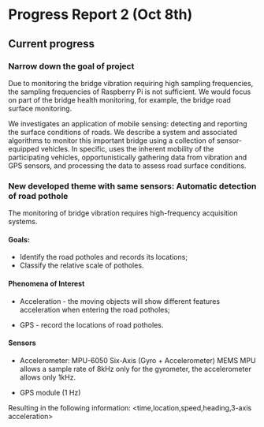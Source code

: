 # Progress Report 2 (Oct 8th)


## Current progress

### Narrow down the goal of project

Due to monitoring the bridge vibration requiring high sampling frequencies, the sampling frequencies of Raspberry Pi is not sufficient.
We would focus on part of the bridge health monitoring, for example, the bridge road surface monitoring.

We investigates an application of mobile sensing: detecting and reporting the surface conditions of roads. We describe a system
and associated algorithms to monitor this important bridge using a collection of sensor-equipped vehicles. In specific, uses the inherent mobility of the participating vehicles, opportunistically gathering data from vibration and GPS sensors, and processing the data to assess road surface conditions.

### New developed theme with same sensors: Automatic detection of road pothole

The monitoring of bridge vibration requires high-frequency acquisition systems.

#### Goals:

- Identify the road potholes and records its locations;
- Classify the relative scale of potholes.

#### Phenomena of Interest

- Acceleration - the moving objects will show different features acceleration when entering the road potholes;

- GPS - record the locations of road potholes.

#### Sensors

- Accelerometer: MPU-6050 Six-Axis (Gyro + Accelerometer) MEMS 
MPU allows a sample rate of 8kHz only for the gyrometer, the accelerometer allows only 1kHz.

- GPS module (1 Hz)

Resulting in the following information:
<time,location,speed,heading,3-axis acceleration>
